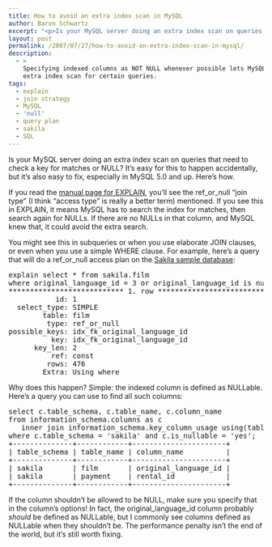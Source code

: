 ```yaml
---
title: How to avoid an extra index scan in MySQL
author: Baron Schwartz
excerpt: "<p>Is your MySQL server doing an extra index scan on queries that need to check a key for matches or NULL?  It's easy for this to happen accidentally, but it's also easy to fix, especially in MySQL 5.0 and up.  Here's how.</p>"
layout: post
permalink: /2007/07/27/how-to-avoid-an-extra-index-scan-in-mysql/
description:
  - >
    Specifying indexed columns as NOT NULL whenever possible lets MySQL avoid an
    extra index scan for certain queries.
tags:
  - explain
  - join strategy
  - MySQL
  - 'null'
  - query plan
  - sakila
  - SQL
---
```

Is your MySQL server doing an extra index scan on queries that need to check a key for matches or NULL? It&#8217;s easy for this to happen accidentally, but it&#8217;s also easy to fix, especially in MySQL 5.0 and up. Here&#8217;s how.

If you read the [manual page for EXPLAIN][1], you&#8217;ll see the ref\_or\_null &#8220;join type&#8221; (I think &#8220;access type&#8221; is really a better term) mentioned. If you see this in EXPLAIN, it means MySQL has to search the index for matches, then search again for NULLs. If there are no NULLs in that column, and MySQL knew that, it could avoid the extra search.

You might see this in subqueries or when you use elaborate JOIN clauses, or even when you use a simple WHERE clause. For example, here&#8217;s a query that will do a ref\_or\_null access plan on the [Sakila sample database][2]:

<pre>explain select * from sakila.film
where original_language_id = 3 or original_language_id is null\G
*************************** 1. row ***************************
           id: 1
  select_type: SIMPLE
        table: film
         type: ref_or_null
possible_keys: idx_fk_original_language_id
          key: idx_fk_original_language_id
      key_len: 2
          ref: const
         rows: 476
        Extra: Using where</pre>

Why does this happen? Simple: the indexed column is defined as NULLable. Here&#8217;s a query you can use to find all such columns:

<pre>select c.table_schema, c.table_name, c.column_name
from information_schema.columns as c
   inner join information_schema.key_column_usage using(table_schema, table_name, column_name)
where c.table_schema = 'sakila' and c.is_nullable = 'yes';
+--------------+------------+----------------------+
| table_schema | table_name | column_name          |
+--------------+------------+----------------------+
| sakila       | film       | original_language_id | 
| sakila       | payment    | rental_id            | 
+--------------+------------+----------------------+</pre>

If the column shouldn&#8217;t be allowed to be NULL, make sure you specify that in the column&#8217;s options! In fact, the original\_language\_id column probably *should* be defined as NULLable, but I commonly see columns defined as NULLable when they shouldn&#8217;t be. The performance penalty isn&#8217;t the end of the world, but it&#8217;s still worth fixing.

 [1]: http://dev.mysql.com/doc/refman/5.0/en/explain.html
 [2]: http://dev.mysql.com/doc/
